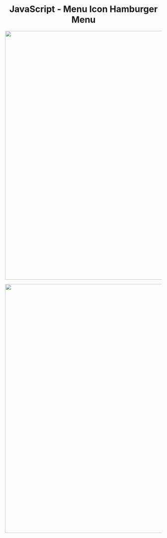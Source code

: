 <h1 align="center">
   JavaScript - Menu Icon Hamburger Menu
</h1>

<p align="center">
  <img src="https://github.com/ozkannbuyuk/js-exercises/assets/111967202/a8e5e046-080c-4fb5-9a9d-ee75034fcbaa" width="800" />
</p>

<p align="center">
  <img src="https://github.com/ozkannbuyuk/js-exercises/assets/111967202/fd6fa39e-6d22-4f60-ad88-1acecc2548d1" width="800" />
</p>
